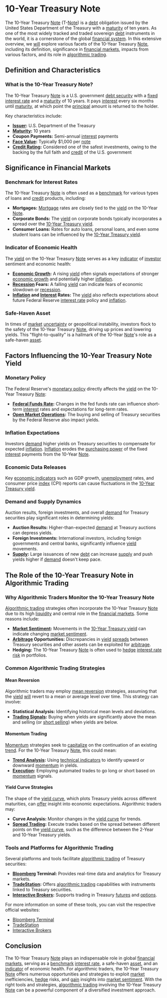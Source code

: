 # 10-Year Treasury Note

The 10-Year Treasury [Note](../n/note.md) (T-[Note](../n/note.md)) is a [debt](../d/debt.md) obligation issued by the United States Department of the Treasury with a [maturity](../m/maturity.md) of ten years. As one of the most widely tracked and traded sovereign [debt](../d/debt.md) instruments in the world, it is a cornerstone of the global [financial system](../f/financial_system.md). In this extensive overview, we [will](../w/will.md) explore various facets of the 10-Year Treasury [Note](../n/note.md), including its definition, significance in [financial markets](../f/financial_market.md), impacts from various factors, and its role in [algorithmic trading](../a/algorithmic_trading.md).

## Definition and Characteristics

### What is the 10-Year Treasury Note?

The 10-Year Treasury [Note](../n/note.md) is a U.S. government [debt security](../d/debt_security.md) with a [fixed interest rate](../f/fixed_interest_rate.md) and a [maturity](../m/maturity.md) of 10 years. It pays [interest](../i/interest.md) every six months until [maturity](../m/maturity.md), at which point the [principal](../p/principal.md) amount is returned to the holder.

Key characteristics include:
- **[Issuer](../i/issuer.md):** U.S. Department of the Treasury
- **[Maturity](../m/maturity.md):** 10 years
- **Coupon Payments:** Semi-annual [interest](../i/interest.md) payments
- **[Face Value](../f/face_value.md):** Typically $1,000 per [note](../n/note.md)
- **[Credit Rating](../c/credit_rating.md):** Considered one of the safest investments, owing to the backing by the full faith and [credit](../c/credit.md) of the U.S. government

## Significance in Financial Markets

### Benchmark for Interest Rates

The 10-Year Treasury [Note](../n/note.md) is often used as a [benchmark](../b/benchmark.md) for various types of loans and [credit](../c/credit.md) products, including:
- **Mortgages:** [Mortgage](../m/mortgage.md) rates are closely tied to the [yield](../y/yield.md) on the 10-Year [Note](../n/note.md).
- **Corporate Bonds:** The [yield](../y/yield.md) on corporate bonds typically incorporates a spread over the [10-Year Treasury yield](../1/10-year_treasury_yield.md).
- **Consumer Loans:** Rates for auto loans, personal loans, and even some student loans can be influenced by the [10-Year Treasury yield](../1/10-year_treasury_yield.md).

### Indicator of Economic Health

The [yield](../y/yield.md) on the 10-Year Treasury [Note](../n/note.md) serves as a key [indicator](../i/indicator.md) of [investor](../i/investor.md) sentiment and economic health:
- **[Economic Growth](../e/economic_growth.md):** A rising [yield](../y/yield.md) often signals expectations of stronger [economic growth](../e/economic_growth.md) and potentially higher [inflation](../i/inflation.md).
- **[Recession](../r/recession.md) Fears:** A falling [yield](../y/yield.md) can indicate fears of economic slowdown or [recession](../r/recession.md).
- **[Inflation](../i/inflation.md) and [Interest](../i/interest.md) Rates:** The [yield](../y/yield.md) also reflects expectations about future Federal Reserve [interest rate](../i/interest_rate.md) policy and [inflation](../i/inflation.md).

### Safe-Haven Asset

In times of [market](../m/market.md) [uncertainty](../u/uncertainty_in_trading.md) or geopolitical instability, investors flock to the safety of the 10-Year Treasury [Note](../n/note.md), driving up prices and lowering yields. This "flight-to-quality" is a hallmark of the 10-Year [Note](../n/note.md)'s role as a safe-haven [asset](../a/asset.md).

## Factors Influencing the 10-Year Treasury Note Yield

### Monetary Policy

The Federal Reserve's [monetary policy](../m/monetary_policy.md) directly affects the [yield](../y/yield.md) on the 10-Year Treasury [Note](../n/note.md):
- **[Federal Funds Rate](../f/federal_funds_rate.md):** Changes in the fed funds rate can influence short-term [interest](../i/interest.md) rates and expectations for long-term rates.
- **[Open Market Operations](../o/open_market_operations.md):** The buying and selling of Treasury securities by the Federal Reserve also impact yields.

### Inflation Expectations

Investors [demand](../d/demand.md) higher yields on Treasury securities to compensate for expected [inflation](../i/inflation.md). [Inflation](../i/inflation.md) erodes the [purchasing power](../p/purchasing_power.md) of the fixed [interest](../i/interest.md) payments from the 10-Year [Note](../n/note.md).

### Economic Data Releases

Key [economic indicators](../e/economic_indicators.md) such as GDP growth, [unemployment](../u/unemployment.md) rates, and consumer price [index](../i/index.md) (CPI) reports can cause fluctuations in the [10-Year Treasury yield](../1/10-year_treasury_yield.md).

### Demand and Supply Dynamics

Auction results, foreign investments, and overall [demand](../d/demand.md) for Treasury securities play significant roles in determining yields:
- **Auction Results:** Higher-than-expected [demand](../d/demand.md) at Treasury auctions can depress yields.
- **Foreign Investments:** International investors, including foreign governments and central banks, significantly influence [yield](../y/yield.md) movements.
- **[Supply](../s/supply.md):** Large issuances of new [debt](../d/debt.md) can increase [supply](../s/supply.md) and push yields higher if [demand](../d/demand.md) doesn't keep pace.

## The Role of the 10-Year Treasury Note in Algorithmic Trading

### Why Algorithmic Traders Monitor the 10-Year Treasury Note

[Algorithmic trading](../a/algorithmic_trading.md) strategies often incorporate the 10-Year Treasury [Note](../n/note.md) due to its high [liquidity](../l/liquidity.md) and central role in the [financial markets](../f/financial_market.md). Some reasons include:
- **[Market Sentiment](../m/market_sentiment.md):** Movements in the [10-Year Treasury yield](../1/10-year_treasury_yield.md) can indicate changing [market sentiment](../m/market_sentiment.md).
- **[Arbitrage](../a/arbitrage.md) Opportunities:** Discrepancies in [yield](../y/yield.md) [spreads](../s/spreads.md) between Treasury securities and other assets can be exploited for [arbitrage](../a/arbitrage.md).
- **Hedging:** The 10-Year Treasury [Note](../n/note.md) is often used to [hedge](../h/hedge.md) [interest rate risk](../i/interest_rate_risk.md) in portfolios.

### Common Algorithmic Trading Strategies

#### Mean Reversion

Algorithmic traders may employ [mean reversion](../m/mean_reversion.md) strategies, assuming that the [yield](../y/yield.md) [will](../w/will.md) revert to a mean or average level over time. This strategy can involve:
- **Statistical Analysis:** Identifying historical mean levels and deviations.
- **[Trading Signals](../t/trading_signals.md):** Buying when yields are significantly above the mean and selling (or [short selling](../s/short_selling.md)) when yields are below.

#### Momentum Trading

[Momentum](../m/momentum.md) strategies seek to [capitalize](../c/capitalize.md) on the continuation of an existing [trend](../t/trend.md). For the 10-Year Treasury [Note](../n/note.md), this could mean:
- **[Trend Analysis](../t/trend_analysis.md):** Using [technical indicators](../t/technical_indicators.md) to identify upward or downward [momentum](../m/momentum.md) in yields.
- **[Execution](../e/execution.md):** Employing automated trades to go long or short based on [momentum](../m/momentum.md) signals.

#### Yield Curve Strategies

The shape of the [yield curve](../y/yield_curve.md), which plots Treasury yields across different maturities, can [offer](../o/offer.md) insight into economic expectations. Algorithmic traders may:
- **Curve Analysis:** Monitor changes in the [yield curve](../y/yield_curve.md) for trends.
- **[Spread Trading](../s/spread_trading.md):** Execute trades based on the spread between different points on the [yield curve](../y/yield_curve.md), such as the difference between the 2-Year and 10-Year Treasury yields.

### Tools and Platforms for Algorithmic Trading

Several platforms and tools facilitate [algorithmic trading](../a/algorithmic_trading.md) of Treasury securities:
- **[Bloomberg](../b/bloomberg.md) Terminal:** Provides real-time data and analytics for Treasury markets.
- **[TradeStation](../t/tradestation.md):** Offers [algorithmic trading](../a/algorithmic_trading.md) capabilities with instruments linked to Treasury securities.
- **[Interactive Brokers](../i/interactive_brokers.md):** Supports trading in Treasury [futures](../f/futures.md) and [options](../o/options.md).

For more information on some of these tools, you can visit the respective official websites:
- [Bloomberg Terminal](https://www.bloomberg.com/professional/solution/bloomberg-terminal/)
- [TradeStation](https://www.tradestation.com/)
- [Interactive Brokers](https://www.interactivebrokers.com/)

## Conclusion

The 10-Year Treasury [Note](../n/note.md) plays an indispensable role in global [financial markets](../f/financial_market.md), serving as a [benchmark](../b/benchmark.md) [interest rate](../i/interest_rate.md), a safe-haven [asset](../a/asset.md), and an [indicator](../i/indicator.md) of economic health. For algorithmic traders, the 10-Year Treasury [Note](../n/note.md) offers numerous opportunities and strategies to exploit [market](../m/market.md) inefficiencies, [hedge](../h/hedge.md) risks, and [gain](../g/gain.md) insights into [market sentiment](../m/market_sentiment.md). With the right tools and strategies, [algorithmic trading](../a/algorithmic_trading.md) involving the 10-Year Treasury [Note](../n/note.md) can be a powerful component of a diversified investment approach.